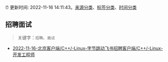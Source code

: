 :alarm_clock: 更新时间: 2022-11-16 14:11:43。[来源分类](../README.md)、[标签分类](../TAGS.md)、[时间分类](../TIMELINE.md)

## 招聘面试


> 关键字：`招聘`、`面试`



- [2022-11-16-北京客户端/C++/-Linux-字节跳动飞书招聘客户端/C++/-Linux-开发工程师](https://www.v2ex.com/t/895762) 